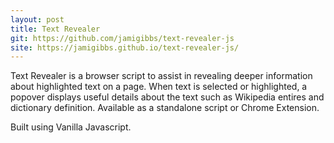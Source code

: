 ```yaml
---
layout: post
title: Text Revealer
git: https://github.com/jamigibbs/text-revealer-js
site: https://jamigibbs.github.io/text-revealer-js/
---
```


Text Revealer is a browser script to assist in revealing deeper information about highlighted text on a page. When text is selected or highlighted, a popover displays useful details about the text such as Wikipedia entires and dictionary definition. Available as a standalone script or Chrome Extension.

Built using Vanilla Javascript.
